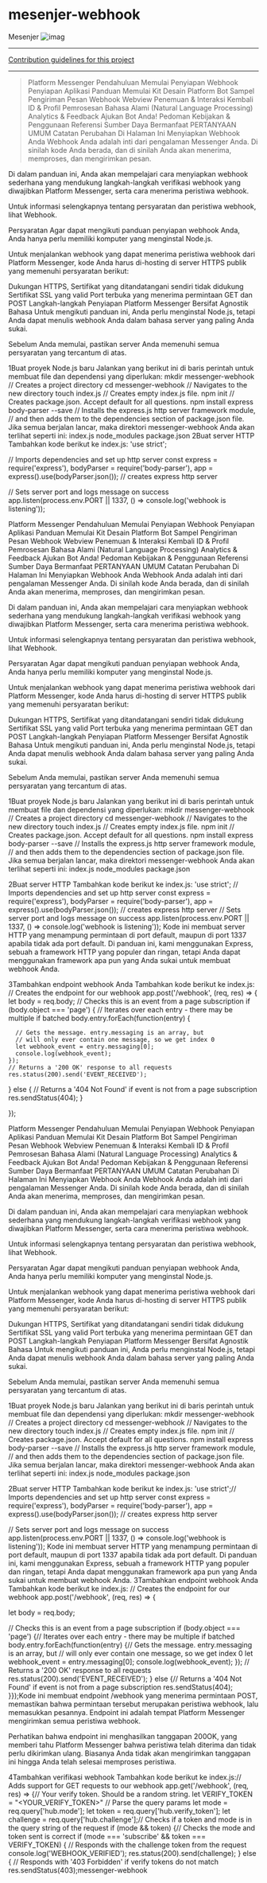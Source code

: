 # mesenjer-webhook
Mesenjer
![imag](https://github.com/SubAgen-Workplace-App/mesenjer-webhook/blob/master/Screenshot_2020-06-14-03-30-09.jpg)

----

[Contribution guidelines for this project](https://github.com/SubAgen-Workplace-App/mesenjer-webhook/blob/master/Index.js)

----



>Platform Messenger
Pendahuluan
Memulai
Penyiapan Webhook
Penyiapan Aplikasi
Panduan Memulai
Kit Desain Platform
Bot Sampel
Pengiriman Pesan
Webhook
Webview
Penemuan & Interaksi Kembali
ID & Profil
Pemrosesan Bahasa Alami (Natural Language Processing)
Analytics & Feedback
Ajukan Bot Anda!
Pedoman Kebijakan & Penggunaan
Referensi
Sumber Daya Bermanfaat
PERTANYAAN UMUM
Catatan Perubahan
Di Halaman Ini
Menyiapkan Webhook Anda
Webhook Anda adalah inti dari pengalaman Messenger Anda. Di sinilah kode Anda berada, dan di sinilah Anda akan menerima, memproses, dan mengirimkan pesan.

Di dalam panduan ini, Anda akan mempelajari cara menyiapkan webhook sederhana yang mendukung langkah-langkah verifikasi webhook yang diwajibkan Platform Messenger, serta cara menerima peristiwa webhook.

Untuk informasi selengkapnya tentang persyaratan dan peristiwa webhook, lihat Webhook.

Persyaratan
Agar dapat mengikuti panduan penyiapan webhook Anda, Anda hanya perlu memiliki komputer yang menginstal Node.js.

Untuk menjalankan webhook yang dapat menerima peristiwa webhook dari Platform Messenger, kode Anda harus di-hosting di server HTTPS publik yang memenuhi persyaratan berikut:

Dukungan HTTPS, Sertifikat yang ditandatangani sendiri tidak didukung
Sertifikat SSL yang valid
Port terbuka yang menerima permintaan GET dan POST
Langkah-langkah Penyiapan
Platform Messenger Bersifat Agnostik Bahasa
Untuk mengikuti panduan ini, Anda perlu menginstal Node.js, tetapi Anda dapat menulis webhook Anda dalam bahasa server yang paling Anda sukai.

Sebelum Anda memulai, pastikan server Anda memenuhi semua persyaratan yang tercantum di atas.

1Buat proyek Node.js baru
Jalankan yang berikut ini di baris perintah untuk membuat file dan dependensi yang diperlukan:
mkdir messenger-webhook // Creates a project directory cd messenger-webhook // Navigates to the new directory touch index.js // Creates empty index.js file. npm init // Creates package.json. Accept default for all questions. npm install express body-parser --save // Installs the express.js http server framework module, // and then adds them to the dependencies section of package.json file.
Jika semua berjalan lancar, maka direktori messenger-webhook Anda akan terlihat seperti ini:
index.js node_modules package.json
2Buat server HTTP
Tambahkan kode berikut ke index.js:
'use strict';

// Imports dependencies and set up http server
const
  express = require('express'),
  bodyParser = require('body-parser'),
  app = express().use(bodyParser.json()); // creates express http server

// Sets server port and logs message on success
app.listen(process.env.PORT || 1337, () => console.log('webhook is listening'));


Platform Messenger
Pendahuluan
Memulai
Penyiapan Webhook
Penyiapan Aplikasi
Panduan Memulai
Kit Desain Platform
Bot Sampel
Pengiriman Pesan
Webhook
Webview
Penemuan & Interaksi Kembali
ID & Profil
Pemrosesan Bahasa Alami (Natural Language Processing)
Analytics & Feedback
Ajukan Bot Anda!
Pedoman Kebijakan & Penggunaan
Referensi
Sumber Daya Bermanfaat
PERTANYAAN UMUM
Catatan Perubahan
Di Halaman Ini
Menyiapkan Webhook Anda
Webhook Anda adalah inti dari pengalaman Messenger Anda. Di sinilah kode Anda berada, dan di sinilah Anda akan menerima, memproses, dan mengirimkan pesan.

Di dalam panduan ini, Anda akan mempelajari cara menyiapkan webhook sederhana yang mendukung langkah-langkah verifikasi webhook yang diwajibkan Platform Messenger, serta cara menerima peristiwa webhook.

Untuk informasi selengkapnya tentang persyaratan dan peristiwa webhook, lihat Webhook.

Persyaratan
Agar dapat mengikuti panduan penyiapan webhook Anda, Anda hanya perlu memiliki komputer yang menginstal Node.js.

Untuk menjalankan webhook yang dapat menerima peristiwa webhook dari Platform Messenger, kode Anda harus di-hosting di server HTTPS publik yang memenuhi persyaratan berikut:

Dukungan HTTPS, Sertifikat yang ditandatangani sendiri tidak didukung
Sertifikat SSL yang valid
Port terbuka yang menerima permintaan GET dan POST
Langkah-langkah Penyiapan
Platform Messenger Bersifat Agnostik Bahasa
Untuk mengikuti panduan ini, Anda perlu menginstal Node.js, tetapi Anda dapat menulis webhook Anda dalam bahasa server yang paling Anda sukai.

Sebelum Anda memulai, pastikan server Anda memenuhi semua persyaratan yang tercantum di atas.

1Buat proyek Node.js baru
Jalankan yang berikut ini di baris perintah untuk membuat file dan dependensi yang diperlukan:
mkdir messenger-webhook // Creates a project directory cd messenger-webhook // Navigates to the new directory touch index.js // Creates empty index.js file. npm init // Creates package.json. Accept default for all questions. npm install express body-parser --save // Installs the express.js http server framework module, // and then adds them to the dependencies section of package.json file.
Jika semua berjalan lancar, maka direktori messenger-webhook Anda akan terlihat seperti ini:
index.js node_modules package.json

2Buat server HTTP
Tambahkan kode berikut ke index.js:
'use strict';
// Imports dependencies and set up http server
const
  express = require('express'),
  bodyParser = require('body-parser'),
  app = express().use(bodyParser.json()); // creates express http server
// Sets server port and logs message on success
app.listen(process.env.PORT || 1337, () => console.log('webhook is listening'));
Kode ini membuat server HTTP yang menampung permintaan di port default, maupun di port 1337 apabila tidak ada port default. Di panduan ini, kami menggunakan Express, sebuah a framework HTTP yang populer dan ringan, tetapi Anda dapat menggunakan framework apa pun yang Anda sukai untuk membuat webhook Anda.

3Tambahkan endpoint webhook Anda
Tambahkan kode berikut ke index.js:
// Creates the endpoint for our webhook 
app.post('/webhook', (req, res) => {  
  let body = req.body;
  // Checks this is an event from a page subscription
  if (body.object === 'page') {
    // Iterates over each entry - there may be multiple if batched
    body.entry.forEach(function(entry) {

      // Gets the message. entry.messaging is an array, but 
      // will only ever contain one message, so we get index 0
      let webhook_event = entry.messaging[0];
      console.log(webhook_event);
    });
    // Returns a '200 OK' response to all requests
    res.status(200).send('EVENT_RECEIVED');
  } else {
    // Returns a '404 Not Found' if event is not from a page subscription
    res.sendStatus(404);
  }

});

Platform Messenger
Pendahuluan
Memulai
Penyiapan Webhook
Penyiapan Aplikasi
Panduan Memulai
Kit Desain Platform
Bot Sampel
Pengiriman Pesan
Webhook
Webview
Penemuan & Interaksi Kembali
ID & Profil
Pemrosesan Bahasa Alami (Natural Language Processing)
Analytics & Feedback
Ajukan Bot Anda!
Pedoman Kebijakan & Penggunaan
Referensi
Sumber Daya Bermanfaat
PERTANYAAN UMUM
Catatan Perubahan
Di Halaman Ini
Menyiapkan Webhook Anda
Webhook Anda adalah inti dari pengalaman Messenger Anda. Di sinilah kode Anda berada, dan di sinilah Anda akan menerima, memproses, dan mengirimkan pesan.

Di dalam panduan ini, Anda akan mempelajari cara menyiapkan webhook sederhana yang mendukung langkah-langkah verifikasi webhook yang diwajibkan Platform Messenger, serta cara menerima peristiwa webhook.

Untuk informasi selengkapnya tentang persyaratan dan peristiwa webhook, lihat Webhook.

Persyaratan
Agar dapat mengikuti panduan penyiapan webhook Anda, Anda hanya perlu memiliki komputer yang menginstal Node.js.

Untuk menjalankan webhook yang dapat menerima peristiwa webhook dari Platform Messenger, kode Anda harus di-hosting di server HTTPS publik yang memenuhi persyaratan berikut:

Dukungan HTTPS, Sertifikat yang ditandatangani sendiri tidak didukung
Sertifikat SSL yang valid
Port terbuka yang menerima permintaan GET dan POST
Langkah-langkah Penyiapan
Platform Messenger Bersifat Agnostik Bahasa
Untuk mengikuti panduan ini, Anda perlu menginstal Node.js, tetapi Anda dapat menulis webhook Anda dalam bahasa server yang paling Anda sukai.

Sebelum Anda memulai, pastikan server Anda memenuhi semua persyaratan yang tercantum di atas.

1Buat proyek Node.js baru
Jalankan yang berikut ini di baris perintah untuk membuat file dan dependensi yang diperlukan:
mkdir messenger-webhook // Creates a project directory cd messenger-webhook // Navigates to the new directory touch index.js // Creates empty index.js file. npm init // Creates package.json. Accept default for all questions. npm install express body-parser --save // Installs the express.js http server framework module, // and then adds them to the dependencies section of package.json file.
Jika semua berjalan lancar, maka direktori messenger-webhook Anda akan terlihat seperti ini:
index.js node_modules package.json

2Buat server HTTP
Tambahkan kode berikut ke index.js:
'use strict';// Imports dependencies and set up http server
const
  express = require('express'),
  bodyParser = require('body-parser'),
  app = express().use(bodyParser.json()); // creates express http server

// Sets server port and logs message on success
app.listen(process.env.PORT || 1337, () => console.log('webhook is listening'));
Kode ini membuat server HTTP yang menampung permintaan di port default, maupun di port 1337 apabila tidak ada port default. Di panduan ini, kami menggunakan Express, sebuah a framework HTTP yang populer dan ringan, tetapi Anda dapat menggunakan framework apa pun yang Anda sukai untuk membuat webhook Anda.
3Tambahkan endpoint webhook Anda
Tambahkan kode berikut ke index.js:
// Creates the endpoint for our webhook 
app.post('/webhook', (req, res) => {  
 
  let body = req.body;

  // Checks this is an event from a page subscription
  if (body.object === 'page') {// Iterates over each entry - there may be multiple if batched
    body.entry.forEach(function(entry) {// Gets the message. entry.messaging is an array, but 
      // will only ever contain one message, so we get index 0
      let webhook_event = entry.messaging[0];
      console.log(webhook_event); }); // Returns a '200 OK' response to all requests
    res.status(200).send('EVENT_RECEIVED'); } else {// Returns a '404 Not Found' if event is not from a page subscription
    res.sendStatus(404);
  }});Kode ini membuat endpoint /webhook yang menerima permintaan POST, memastikan bahwa permintaan tersebut merupakan peristiwa webhook, lalu memasukkan pesannya. Endpoint ini adalah tempat Platform Messenger mengirimkan semua peristiwa webhook.

Perhatikan bahwa endpoint ini menghasilkan tanggapan 200OK, yang memberi tahu Platform Messenger bahwa peristiwa telah diterima dan tidak perlu dikirimkan ulang. Biasanya Anda tidak akan mengirimkan tanggapan ini hingga Anda telah selesai memproses peristiwa.

4Tambahkan verifikasi webhook
Tambahkan kode berikut ke index.js:// Adds support for GET requests to our webhook
app.get('/webhook', (req, res) => {// Your verify token. Should be a random string.
  let VERIFY_TOKEN = "<YOUR_VERIFY_TOKEN>" // Parse the query params
  let mode = req.query['hub.mode'];
  let token = req.query['hub.verify_token'];
  let challenge = req.query['hub.challenge'];// Checks if a token and mode is in the query string of the request
  if (mode && token) {// Checks the mode and token sent is correct
    if (mode === 'subscribe' && token === VERIFY_TOKEN) {
 // Responds with the challenge token from the request
      console.log('WEBHOOK_VERIFIED');
      res.status(200).send(challenge);
    } else {
      // Responds with '403 Forbidden' if verify tokens do not match
      res.sendStatus(403);messenger-webhook
